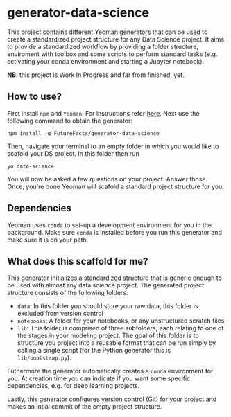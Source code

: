 # generator-data-science
This project contains different Yeoman generators that can be used to create a standardized project structure for any Data Science project. It aims to provide a standardized workflow by providing a folder structure, enviroment with toolbox and some scripts to perform standard tasks (e.g. activating your conda environment and starting a Jupyter notebook).

__NB__: this project is Work In Progress and far from finished, yet.

## How to use?
First install `npm` and `Yeoman`. For instructions refer [here](http://yeoman.io/learning/). Next use the following command to obtain the generator:
```
npm install -g FutureFacts/generator-data-science
```
Then, navigate your terminal to an empty folder in which you would like to scafold your DS project. In this folder then run
```
yo data-science
```
You will now be asked a few questions on your project. Answer those. Once, you're done Yeoman will scafold a standard project structure for you.

## Dependencies
Yeoman uses `conda` to set-up a development environment for you in the background. Make sure `conda` is installed before you run this generator and make sure it is on your path.

## What does this scaffold for me?
This generator initializes a standardized structure that is generic enough to be used with almost any data science project.
The generated project structure consists of the following folders:
- `data`: In this folder you should store your raw data, this folder is excluded from  version control
- `notebooks`: A folder for your notebooks, or any unstructured scratch files
- `lib`: This folder is comprised of three subfolders, each relating to one of the stages in your modeling project. The goal of this folder is to structure you project into a reusable format that can be run simply by calling a single script (for the Python generator this is `lib/bootstrap.py`).

Futhermore the generator automatically creates a `conda` environment for you. At creation time you can indicate if you want some specific dependencies, e.g. for deep learning projects. 

Lastly, this generator configures version control (Git) for your project and makes an intial commit of the empty project structure.
